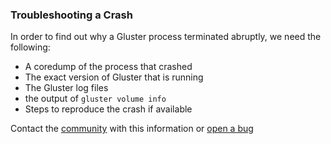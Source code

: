 ### Troubleshooting a Crash


In order to find out why a Gluster process terminated abruptly, we need the following:

* A coredump of the process that crashed
* The exact version of Gluster that is running
* The Gluster log files
* the output of `gluster volume info`
* Steps to reproduce the crash if available


Contact the [community](https://www.gluster.org/community/) with this information or [open a bug](https://bugzilla.redhat.com/enter_bug.cgi?product=GlusterFS)
